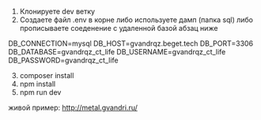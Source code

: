 
1) Клонируете dev ветку
2) Создаете файл .env в корне
либо используете дамп (папка sql) 
либо прописываете соеденение с удаленной базой абзац ниже

DB_CONNECTION=mysql
DB_HOST=gvandrqz.beget.tech
DB_PORT=3306
DB_DATABASE=gvandrqz_ct_life
DB_USERNAME=gvandrqz_ct_life
DB_PASSWORD=gvandrqz_ct_life

3) composer install
4) npm install
5) npm run dev

живой пример: http://metal.gvandri.ru/
